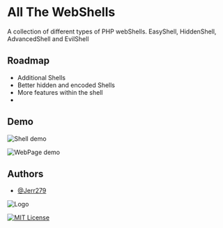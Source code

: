 
# All The WebShells

A collection of different types of PHP webShells. EasyShell, HiddenShell, AdvancedShell and EvilShell


## Roadmap

- Additional Shells
- Better hidden and encoded Shells
- More features within the shell
- 
## Demo

![Shell demo](https://imageupload.io/zLfGnwSpbVHJgUj)

![WebPage demo](https://imageupload.io/IHGmgPvKxQPkCT2)


## Authors

- [@Jerr279](https://www.github.com/jerr279)


![Logo](https://imageupload.io/5si1OdQD9w1jVGk)


[![MIT License](https://img.shields.io/badge/License-MIT-green.svg)](https://choosealicense.com/licenses/mit/)


